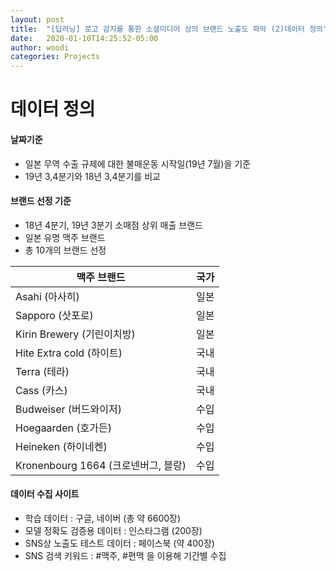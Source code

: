 ```yaml
---
layout: post
title:  "[딥러닝] 로고 감지를 통한 소셜미디어 상의 브랜드 노출도 파악 (2)데이터 정의"
date:   2020-01-10T14:25:52-05:00
author: woodi
categories: Projects
---
```


# 데이터 정의
#### 날짜기준
- 일본 무역 수출 규제에 대한 불매운동 시작일(19년 7월)을 기준
- 19년 3,4분기와 18년 3,4분기를 비교

#### 브랜드 선정 기준
- 18년 4분기, 19년 3분기 소매점 상위 매출 브랜드
- 일본 유명 맥주 브랜드
- 총 10개의 브랜드 선정

| 맥주 브랜드 | 국가 |
|--------|--------|
| Asahi (아사히) | 일본     |
| Sapporo (삿포로) | 일본     |
|Kirin Brewery (기린이치방) |일본|
| Hite Extra cold (하이트) | 국내 |
| Terra (테라) | 국내|
| Cass (카스) | 국내 |
|Budweiser (버드와이저)|수입|
|Hoegaarden (호가든) |수입|
|Heineken (하이네켄)|수입|
|Kronenbourg 1664 (크로넨버그, 블랑)|수입|


#### 데이터 수집 사이트
- 학습 데이터 : 구글, 네이버 (총 약 6600장)
- 모델 정확도 검증용 데이터 : 인스타그램 (200장)
- SNS상 노출도 테스트 데이터 : 페이스북 (약 400장)
- SNS 검색 키워드 : #맥주, #편맥 을 이용해 기간별 수집




